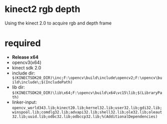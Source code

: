 # kinect2 rgb depth
Using the kinect 2.0 to acquire rgb and depth frame
# required
- **Release x64**
- opencv3(x64)
- kinect sdk 2.0
- include dir:
` $(KINECTSDK20_DIR)\inc;F:\opencv\build\include\opencv2;F:\opencv\build\include\;$(IncludePath)`
- lib dir:
  `$(KINECTSDK20_DIR)\lib\x64;F:\opencv\build\x64\vc15\lib;$(LibraryPath)`
- linker-input:
`opencv_world343.lib;kinect20.lib;kernel32.lib;user32.lib;gdi32.lib;winspool.lib;comdlg32.lib;advapi32.lib;shell32.lib;ole32.lib;oleaut32.lib;uuid.lib;odbc32.lib;odbccp32.lib;%(AdditionalDependencies)`

